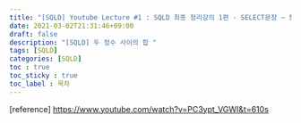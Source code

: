 ```yaml
---
title: "[SQLD] Youtube Lecture #1 : SQLD 최종 정리강의 1편 - SELECT문장 ~ 트랜잭션 관리 언어(TCL) "
date: 2021-03-02T21:31:46+09:00
draft: false
description: "[SQLD] 두 정수 사이의 합 "
tags: [SQLD]
categories: [SQLD]
toc : true
toc_sticky : true
toc_label : 목차
---
```

 











[reference] 
https://www.youtube.com/watch?v=PC3ypt_VGWI&t=610s

